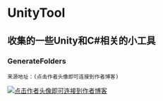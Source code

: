 # UnityTool
## 收集的一些Unity和C#相关的小工具

### GenerateFolders



    来源地址：(点击作者头像即可连接到作者博客)

    
 




[![](https://avatar.csdn.net/9/5/2/3_cartzhang.jpg "点击作者头像即可连接到作者博客")](http://blog.csdn.net/cartzhang/article/details/50474664)


